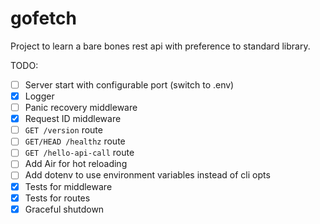 # gofetch

Project to learn a bare bones rest api with preference to standard library.


TODO:

- [ ] Server start with configurable port (switch to .env)
- [x] Logger
- [ ] Panic recovery middleware
- [x] Request ID middleware
- [ ] `GET /version` route
- [ ] `GET/HEAD /healthz` route
- [ ] `GET /hello-api-call` route
- [ ] Add Air for hot reloading
- [ ] Add dotenv to use environment variables instead of cli opts
- [x] Tests for middleware
- [x] Tests for routes
- [x] Graceful shutdown
